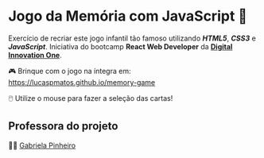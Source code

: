 # Jogo da Memória com JavaScript :brain:
Exercício de recriar este jogo infantil tão famoso utilizando ***HTML5***, ***CSS3*** e ***JavaScript***. Iniciativa do bootcamp **React Web Developer** da [**Digital Innovation One**](https://github.com/digitalinnovationone).

:video_game: Brinque com o jogo na íntegra em: https://lucaspmatos.github.io/memory-game

:computer_mouse: Utilize o mouse para fazer a seleção das cartas!

## Professora do projeto
:woman_teacher: [Gabriela Pinheiro](https://github.com/SpruceGabriela)
